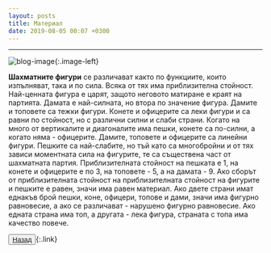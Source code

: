 ```yaml
---
layout: posts
title: Материал
date: 2019-08-05 00:07 +0300
---
```


---
![blog-image]({{site.baseurl}}/images/blog-1.jpg){:.image-left}

<p><b>
Шахматните фигури</b> се различават както по функциите, които изпълняват, така и по сила.
Всяка от тях има приблизителна стойност. Най-ценната фигура е царят, защото неговото матиране е краят на партията. 
Дамата е най-силната, но втора по значение фигура.
Дамите и топовете са тежки фигури.  Конете и офицерите са леки фигури и са равни по стойност, но с различни силни и слаби страни. 
Когато на много от вертикалите и диагоналите има пешки, конете са по-силни, а когато няма - офицерите. Дамите, топовете и офицерите са линейни фигури. Пешките са най-слабите, но тъй като са многобройни и от тях зависи моментната сила на фигурите, те са съществена част от шахматната партия. Приблизителната стойност на пешката е 1, на конете и офицерите е по 3, на топовете - 5, а на дамата - 9. Ако сборът от приблизителната стойност на приблизителната стойност на фигурите и пешките е равен, значи има равен материал. Ако двете страни имат еднакъв брой пешки, коне, офицери, топове и дами, значи има фигурно равновесие, а ако се различават - нарушено фигурно равновесие. Ако едната страна има топ, а другата - лека фигура, страната с топа има качество повече.</p>

<button><a href="{{site.baseurl}}/blog/">Назад</a></button>{:.link}
